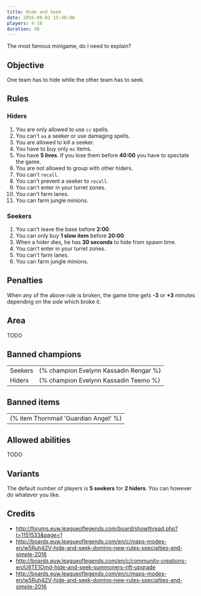 ```yaml
---
title: Hide and Seek
date: 2016-08-01 15:48:00
players: 4-10
duration: 40
---
```


The most famous minigame, do I need to explain?

<!-- more -->

## Objective

One team has to hide while the other team has to seek.

## Rules

### Hiders

1. You are only allowed to use `cc` spells.
2. You can't `aa` a seeker or use damaging spells.
3. You are allowed to kill a seeker.
4. You have to buy only `ms` items.
5. You have **5 lives**. If you lose them before **40:00** you have to spectate the game.
6. You are not allowed to group with other hiders.
7. You can't `recall`.
8. You can't prevent a seeker to `recall`.
9. You can't enter in your turret zones.
10. You can't farm lanes.
11. You can farm jungle minions.

### Seekers

1. You can't leave the base before **2:00**.
2. You can only buy **1 slow item** before **20:00**.
3. When a hider dies, he has **30 seconds** to hide from spawn time.
4. You can't enter in your turret zones.
5. You can't farm lanes.
6. You can farm jungle minions.

## Penalties

When any of the above rule is broken, the game time gets **-3** or **+3** minutes depending on the side which broke it.

## Area

TODO

## Banned champions

|         |                                                                      |
| ------- | -------------------------------------------------------------------- |
| Seekers | {% champion Evelynn Kassadin Rengar %} |
| Hiders  | {% champion Evelynn Kassadin Teemo %}  |

## Banned items

|                                                  |
| ------------------------------------------------ |
| {% item Thornmail 'Guardian Angel' %} |

## Allowed abilities

TODO

## Variants

The default number of players is **5 seekers** for **2 hiders**. You can however do whatever you like.

## Credits

- http://forums.euw.leagueoflegends.com/board/showthread.php?t=1151533&page=1
- http://boards.euw.leagueoflegends.com/en/c/maps-modes-en/w5Ruh42V-hide-and-seek-domino-new-rules-specialties-and-simple-2016
- http://boards.euw.leagueoflegends.com/en/c/community-creations-en/U8TE1Omd-hide-and-seek-summoners-rift-upgrade
- http://boards.euw.leagueoflegends.com/en/c/maps-modes-en/w5Ruh42V-hide-and-seek-domino-new-rules-specialties-and-simple-2016
